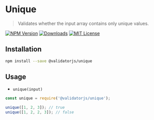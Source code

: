 # Unique

> Validates whether the input array contains only unique values.

[![NPM Version](https://img.shields.io/npm/v/@validatorjs/unique.svg)](https://www.npmjs.com/package/@validatorjs/unique)
[![Downloads](https://img.shields.io/npm/dt/@validatorjs/unique.svg)](https://www.npmjs.com/package/@validatorjs/unique)
[![MIT License](https://img.shields.io/npm/l/@validatorjs/unique.svg)](../../LICENSE)

## Installation

```bash
npm install --save @validatorjs/unique
```

## Usage

- `unique(input)`

```js
const unique = require('@validatorjs/unique');

unique([1, 2, 3]); // true
unique([1, 2, 2, 3]); // false
```
